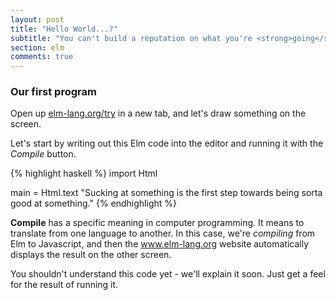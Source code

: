```yaml
---
layout: post
title: "Hello World...?"
subtitle: "You can't build a reputation on what you're <strong>going</strong> to do"
section: elm
comments: true
---
```


### Our first program

Open up [elm-lang.org/try](http://www.elm-lang.org/try) in a new tab, and let's draw something on the screen.

Let's start by writing out this Elm code into the editor and running it with the *Compile* button.

{% highlight haskell %}
import Html

main = Html.text "Sucking at something is the first step towards being sorta good at something."
{% endhighlight %}

**Compile** has a specific meaning in computer programming. It means to translate from one language to another. In this case, we're *compiling* from Elm to Javascript, and then the www.elm-lang.org website automatically displays the result on the other screen.

You shouldn't understand this code yet - we'll explain it soon. Just get a feel for the result of running it.
